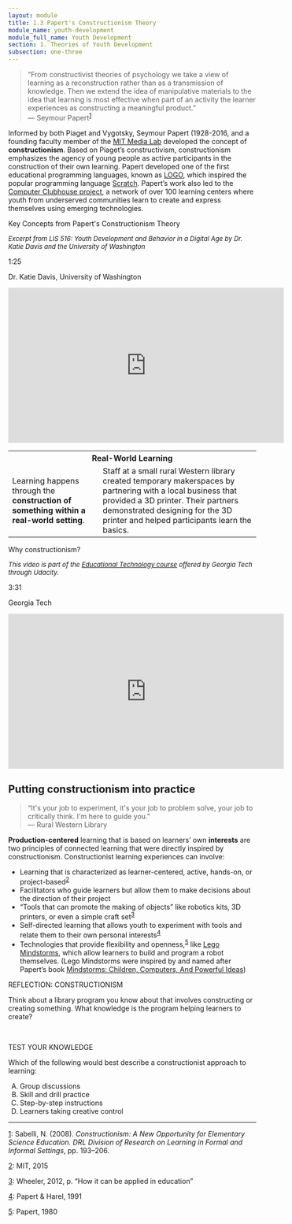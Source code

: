 ```yaml
---
layout: module
title: 1.3 Papert's Constructionism Theory
module_name: youth-development
module_full_name: Youth Development
section: 1. Theories of Youth Development
subsection: one-three
---
```


>“From constructivist theories of psychology we take a view of learning as a reconstruction rather than as a transmission of knowledge. Then we extend the idea of manipulative materials to the idea that learning is most effective when part of an activity the learner experiences as constructing a meaningful product.”<br/>— Seymour Papert<sup><a name="1" href="#fn1">1</a></sup>

Informed by both Piaget and Vygotsky, Seymour Papert (1928-2016, and a founding faculty member of the <a href="http://el.media.mit.edu/logo-foundation/what_is_logo/logo_programming.html" target="_blank">MIT Media Lab</a> developed the concept of **constructionism**. Based on Piaget’s constructivism, constructionism emphasizes the agency of young people as active participants in the construction of their own learning. Papert developed one of the first educational programming languages, known as <a href="http://el.media.mit.edu/logo-foundation/what_is_logo/logo_programming.html" target="_blank">LOGO</a>, which inspired the popular programming language <a href="https://scratch.mit.edu/" target="_blank">Scratch</a>. Papert’s work also led to the <a href="http://www.computerclubhouse.org/" target="_blank">Computer Clubhouse project</a>, a network of over 100 learning centers where youth from underserved communities learn to create and express themselves using emerging technologies. 

<div class="explanatory">
  <p>Key Concepts from Papert's Constructionism Theory</p>
  <p style="font-size:small;font-style:italic;">Excerpt from LIS 516: Youth Development and Behavior in a Digital Age by Dr. Katie Davis and the University of Washington</p>
<p class="videotime">1:25</p><p class="source">Dr. Katie Davis, University of Washington</p>

<div class="video">
<iframe width="560" height="315" src="https://www.youtube.com/embed/MCizl2QjC6U" frameborder="0" allow="autoplay; encrypted-media" allowfullscreen></iframe>
</div></div>

<table class="colorful-th"> 
  <tr><th colspan="2">Real-World Learning</th></tr>
  <tr><td>Learning happens through the <b>construction of something within a real-world setting</b>.</td><td>Staff at a small rural Western library created temporary makerspaces by partnering with a local business that provided a 3D printer. Their partners demonstrated designing for the 3D printer and helped participants learn the basics. </td></tr> 
</table>

<div class="explanatory">
  <p>Why constructionism?</p>
  <p style="font-size:small;font-style:italic;">This video is part of the <a href="https://www.udacity.com/course/educational-technology--ud915" target="_blank">Educational Technology course</a> offered by Georgia Tech through Udacity.</p>
<p class="videotime">3:31</p><p class="source">Georgia Tech</p>

<div class="video">
<iframe width="560" height="315" src="https://www.youtube.com/embed/-qsiqetMlCg" frameborder="0" allow="autoplay; encrypted-media" allowfullscreen></iframe>
</div></div>


    
## Putting constructionism into practice

>“It's your job to experiment, it's your job to problem solve, your job to critically think. I'm here to guide you."<br/>— Rural Western Library  

**Production-centered** learning that is based on learners’ own **interests** are two principles of connected learning that were directly inspired by constructionism. Constructionist learning experiences can involve:  

- Learning that is characterized as learner-centered, active, hands-on, or project-based<sup><a name="2" href="#fn2">2</a></sup>  
- Facilitators who guide learners but allow them to make decisions about the direction of their project 
- “Tools that can promote the making of objects” like robotics kits, 3D printers, or even a simple craft set<sup><a name="3" href="#fn3">3</a></sup> 
- Self-directed learning that allows youth to experiment with tools and relate them to their own personal interests<sup><a name="4" href="#fn4">4</a></sup>
- Technologies that provide flexibility and openness,<sup><a name="5" href="#fn5">5</a></sup> like <a href="https://education.lego.com/en-us/middle-school/shop/products?gclid=Cj0KEQjwmcTJBRCYirao6oWPyMsBEiQA9hQPboKcMkN_KrvRpaYdsnS1_trkGgx4U2pmcwCIWt3b4t4aAmuL8P8HAQ" target="_blank">Lego Mindstorms</a>, which allow learners to build and program a robot themselves. (Lego Mindstorms were inspired by and named after Papert’s book <a href="https://mindstorms.media.mit.edu/" target="_blank">Mindstorms: Children, Computers, And Powerful Ideas</a>) 

<div class="reflection"> 

  <p><span class="box-title">REFLECTION: CONSTRUCTIONISM</span></p> 

  <p>Think about a library program you know about that involves constructing or creating something. What knowledge is the program helping learners to create? </p>
</div>
<br>

<div class="reflection"> 

  <p><span class="box-title">TEST YOUR KNOWLEDGE</span></p> 

  <p>Which of the following would best describe a constructionist approach to learning:</p> 
  <ol type="A">
  <li>Group discussions</li>
  <li>Skill and drill practice</li>
  <li>Step-by-step instructions</li>
  <li>Learners taking creative control</li>
  </ol>
</div>

<hr/>

<a name="fn1" href="#1">1</a>: Sabelli, N. (2008). _Constructionism: A New Opportunity for Elementary Science Education. DRL Division of Research on Learning in Formal and Informal Settings_, pp. 193–206.

<a name="fn2" href="#2">2</a>: MIT, 2015

<a name="fn3" href="#3">3</a>: Wheeler, 2012, p. “How it can be applied in education”

<a name="fn4" href="#4">4</a>: Papert & Harel, 1991

<a name="fn5" href="#5">5</a>: Papert, 1980
